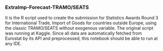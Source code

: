 ### ExtraImp-Forecast-TRAMO/SEATS
It is the R script used to create the submission for Statistics Awards Round 3 for International Trade, Import of Goods for countries outside Europe, using the classic TRAMO/SEATS without exogenous variable. The original script was running at Kaggle. Since all data are automatically fetched from Eurostat by its API and preprocessed, this notebook should be able to run at any IDE.

